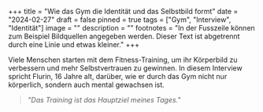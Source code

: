 +++
title = "Wie das Gym die Identität und das Selbstbild formt"
date = "2024-02-27"
draft = false
pinned = true
tags = ["Gym", "Interview", "Identität"]
image = ""
description = ""
footnotes = "In der Fusszeile können zum Beispiel Bildquellen angegeben werden. Dieser Text ist abgetrennt durch eine Linie und etwas kleiner."
+++
<!--StartFragment-->

Viele Menschen starten mit dem Fitness-Training, um ihr Körperbild zu verbessern und mehr Selbstvertrauen zu gewinnen. In diesem Interview spricht Flurin, 16 Jahre alt, darüber, wie er durch das Gym nicht nur körperlich, sondern auch mental gewachsen ist.

<!--EndFragment-->

> *"Das Training ist das Hauptziel meines Tages."*